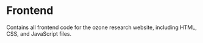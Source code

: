 # Frontend
Contains all frontend code for the ozone research website, including HTML, CSS, and JavaScript files.



